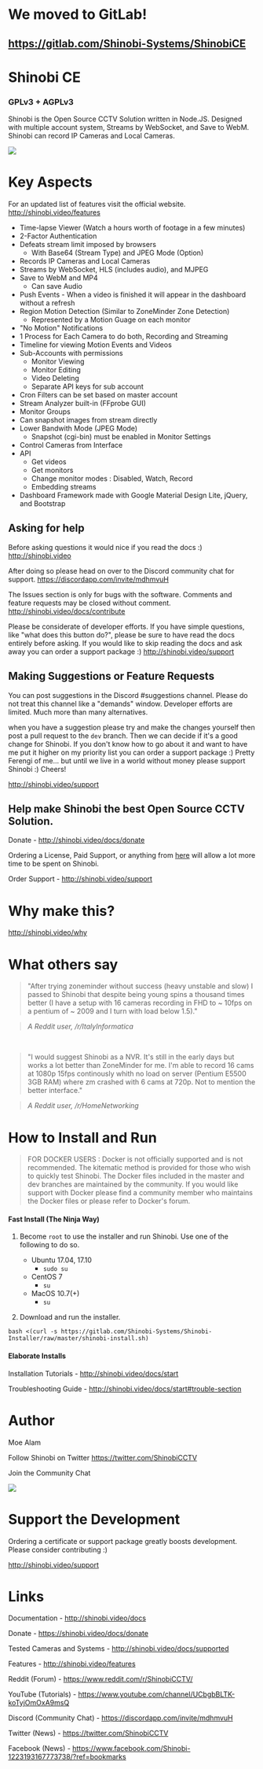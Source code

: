# We moved to GitLab!
## https://gitlab.com/Shinobi-Systems/ShinobiCE

# Shinobi CE
### GPLv3 + AGPLv3

Shinobi is the Open Source CCTV Solution written in Node.JS. Designed with multiple account system, Streams by WebSocket, and Save to WebM. Shinobi can record IP Cameras and Local Cameras.

<a href="http://shinobi.video/gallery"><img src="https://github.com/ShinobiCCTV/Shinobi/blob/master/web/libs/img/demo.jpg?raw=true"></a>

# Key Aspects

For an updated list of features visit the official website. http://shinobi.video/features

- Time-lapse Viewer (Watch a hours worth of footage in a few minutes)
- 2-Factor Authentication
- Defeats stream limit imposed by browsers
  - With Base64 (Stream Type) and JPEG Mode (Option)
- Records IP Cameras and Local Cameras
- Streams by WebSocket, HLS (includes audio), and MJPEG
- Save to WebM and MP4
  - Can save Audio
- Push Events - When a video is finished it will appear in the dashboard without a refresh
- Region Motion Detection (Similar to ZoneMinder Zone Detection)
  - Represented by a Motion Guage on each monitor
- "No Motion" Notifications
- 1 Process for Each Camera to do both, Recording and Streaming
- Timeline for viewing Motion Events and Videos
- Sub-Accounts with permissions
  - Monitor Viewing
  - Monitor Editing
  - Video Deleting
  - Separate API keys for sub account
- Cron Filters can be set based on master account
- Stream Analyzer built-in (FFprobe GUI)
- Monitor Groups
- Can snapshot images from stream directly
- Lower Bandwith Mode (JPEG Mode)
  - Snapshot (cgi-bin) must be enabled in Monitor Settings
- Control Cameras from Interface
- API
  - Get videos
  - Get monitors
  - Change monitor modes : Disabled, Watch, Record
  - Embedding streams
- Dashboard Framework made with Google Material Design Lite, jQuery, and Bootstrap

## Asking for help

Before asking questions it would nice if you read the docs :) http://shinobi.video

After doing so please head on over to the Discord community chat for support. https://discordapp.com/invite/mdhmvuH

The Issues section is only for bugs with the software. Comments and feature requests may be closed without comment. http://shinobi.video/docs/contribute

Please be considerate of developer efforts. If you have simple questions, like "what does this button do?", please be sure to have read the docs entirely before asking. If you would like to skip reading the docs and ask away you can order a support package :) http://shinobi.video/support

## Making Suggestions or Feature Requests

You can post suggestions in the Discord #suggestions channel. Please do not treat this channel like a "demands" window. Developer efforts are limited. Much more than many alternatives.

when you have a suggestion please try and make the changes yourself then post a pull request to the `dev` branch. Then we can decide if it's a good change for Shinobi. If you don't know how to go about it and want to have me put it higher on my priority list you can order a support package :) Pretty Ferengi of me... but until we live in a world without money please support Shinobi :) Cheers!

http://shinobi.video/support

## Help make Shinobi the best Open Source CCTV Solution.
Donate - http://shinobi.video/docs/donate

Ordering a License, Paid Support, or anything from <a href="//camera.observer">here</a> will allow a lot more time to be spent on Shinobi.

Order Support - http://shinobi.video/support

# Why make this?

http://shinobi.video/why

# What others say

> "After trying zoneminder without success (heavy unstable and slow) I passed to Shinobi that despite being young spins a thousand times better (I have a setup with 16 cameras recording in FHD to ~ 10fps on a pentium of ~ 2009 and I turn with load below 1.5)."

> *A Reddit user, /r/ItalyInformatica*

&nbsp;

> "I would suggest Shinobi as a NVR. It's still in the early days but works a lot better than ZoneMinder for me. I'm able to record 16 cams at 1080p 15fps continously whith no load on server (Pentium E5500 3GB RAM) where zm crashed with 6 cams at 720p. Not to mention the better interface."

> *A Reddit user, /r/HomeNetworking*

# How to Install and Run

> FOR DOCKER USERS : Docker is not officially supported and is not recommended. The kitematic method is provided for those who wish to quickly test Shinobi. The Docker files included in the master and dev branches are maintained by the community. If you would like support with Docker please find a community member who maintains the Docker files or please refer to Docker's forum.

#### Fast Install (The Ninja Way)

1. Become `root` to use the installer and run Shinobi. Use one of the following to do so.

    - Ubuntu 17.04, 17.10
        - `sudo su`
    - CentOS 7
        - `su`
    - MacOS 10.7(+)
        - `su`
2. Download and run the installer.

```
bash <(curl -s https://gitlab.com/Shinobi-Systems/Shinobi-Installer/raw/master/shinobi-install.sh)
```

#### Elaborate Installs

Installation Tutorials - http://shinobi.video/docs/start

Troubleshooting Guide - http://shinobi.video/docs/start#trouble-section

# Author

Moe Alam

Follow Shinobi on Twitter https://twitter.com/ShinobiCCTV

Join the Community Chat

<a title="Find me on Discord, Get an Invite" href="https://discordapp.com/invite/mdhmvuH"><img src="https://cdn-images-1.medium.com/max/115/1*OoXboCzk0gYvTNwNnV4S9A@2x.png"></a>

# Support the Development

Ordering a certificate or support package greatly boosts development. Please consider contributing :)

http://shinobi.video/support

# Links

Documentation - http://shinobi.video/docs

Donate - https://shinobi.video/docs/donate

Tested Cameras and Systems - http://shinobi.video/docs/supported

Features - http://shinobi.video/features

Reddit (Forum) - https://www.reddit.com/r/ShinobiCCTV/

YouTube (Tutorials) - https://www.youtube.com/channel/UCbgbBLTK-koTyjOmOxA9msQ

Discord (Community Chat) - https://discordapp.com/invite/mdhmvuH

Twitter (News) - https://twitter.com/ShinobiCCTV

Facebook (News) - https://www.facebook.com/Shinobi-1223193167773738/?ref=bookmarks
